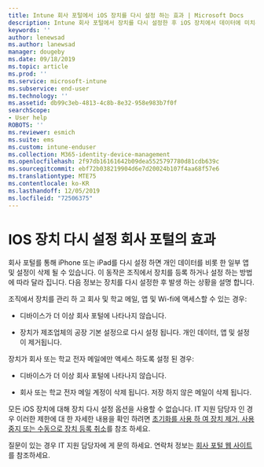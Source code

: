 ```yaml
---
title: Intune 회사 포털에서 iOS 장치를 다시 설정 하는 효과 | Microsoft Docs
description: Intune 회사 포털에서 장치를 다시 설정한 후 iOS 장치에서 데이터에 미치는 영향을 설명 합니다.
keywords: ''
author: lenewsad
ms.author: lanewsad
manager: dougeby
ms.date: 09/18/2019
ms.topic: article
ms.prod: ''
ms.service: microsoft-intune
ms.subservice: end-user
ms.technology: ''
ms.assetid: db99c3eb-4813-4c8b-8e32-958e983b7f0f
searchScope:
- User help
ROBOTS: ''
ms.reviewer: esmich
ms.suite: ems
ms.custom: intune-enduser
ms.collection: M365-identity-device-management
ms.openlocfilehash: 2f97db16161642b09dea5525797780d81cdb639c
ms.sourcegitcommit: ebf72b038219904d6e7d20024b107f4aa68f57e6
ms.translationtype: MTE75
ms.contentlocale: ko-KR
ms.lasthandoff: 12/05/2019
ms.locfileid: "72506375"
---
```

# <a name="effects-of-company-portal-ios-device-reset"></a>IOS 장치 다시 설정 회사 포털의 효과 

회사 포털를 통해 iPhone 또는 iPad를 다시 설정 하면 개인 데이터를 비롯 한 일부 앱 및 설정이 삭제 될 수 있습니다. 이 동작은 조직에서 장치를 등록 하거나 설정 하는 방법에 따라 달라 집니다. 다음 정보는 장치를 다시 설정한 후 발생 하는 상황을 설명 합니다.  

조직에서 장치를 관리 하 고 회사 및 학교 메일, 앱 및 Wi-fi에 액세스할 수 있는 경우:

- 디바이스가 더 이상 회사 포털에 나타나지 않습니다.  

- 장치가 제조업체의 공장 기본 설정으로 다시 설정 됩니다. 개인 데이터, 앱 및 설정이 제거됩니다.

장치가 회사 또는 학교 전자 메일에만 액세스 하도록 설정 된 경우:

- 디바이스가 더 이상 회사 포털에 나타나지 않습니다.  

- 회사 또는 학교 전자 메일 계정이 삭제 됩니다. 저장 하지 않은 메일이 삭제 됩니다.   

모든 iOS 장치에 대해 장치 다시 설정 옵션을 사용할 수 없습니다. IT 지원 담당자 인 경우 이러한 제한에 대 한 자세한 내용을 확인 하려면 [초기화를 사용 하 여 장치 제거, 사용 중지 또는 수동으로 장치 등록 취소](https://docs.microsoft.com/intune/devices-wipe)를 참조 하세요.  

질문이 있는 경우 IT 지원 담당자에 게 문의 하세요. 연락처 정보는 [회사 포털 웹 사이트](https://go.microsoft.com/fwlink/?linkid=2010980)를 참조하세요.
